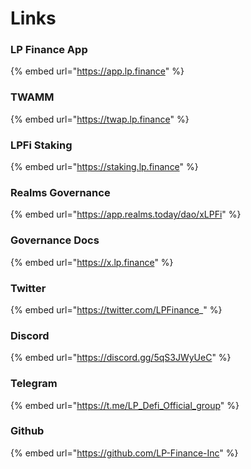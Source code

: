 # Links

### LP Finance App

{% embed url="https://app.lp.finance" %}

### TWAMM

{% embed url="https://twap.lp.finance" %}

### LPFi Staking

{% embed url="https://staking.lp.finance" %}

### Realms Governance

{% embed url="https://app.realms.today/dao/xLPFi" %}

### Governance Docs

{% embed url="https://x.lp.finance" %}

### Twitter

{% embed url="https://twitter.com/LPFinance_" %}

### Discord

{% embed url="https://discord.gg/5qS3JWyUeC" %}

### Telegram

{% embed url="https://t.me/LP_Defi_Official_group" %}

### Github

{% embed url="https://github.com/LP-Finance-Inc" %}
